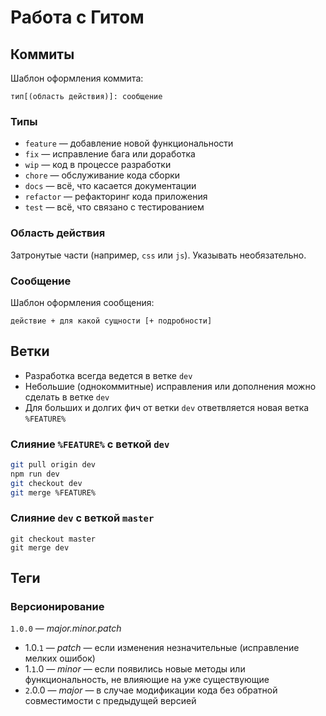 # Работа с Гитом

## Коммиты

Шаблон оформления коммита:

```
тип[(область действия)]: сообщение
```

### Типы

* `feature` — добавление новой функциональности
* `fix` — исправление бага или доработка
* `wip` — код в процессе разработки
* `chore` — обслуживание кода сборки
* `docs` — всё, что касается документации
* `refactor` — рефакторинг кода приложения
* `test` — всё, что связано с тестированием

### Область действия

Затронутые части (например, `css` или `js`). Указывать необязательно.

### Сообщение

Шаблон оформления сообщения:

```
действие + для какой сущности [+ подробности]
```

## Ветки

* Разработка всегда ведется в ветке `dev`
* Небольшие (однокоммитные) исправления или дополнения можно сделать в ветке `dev`
* Для больших и долгих фич от ветки `dev` ответвляется новая ветка `%FEATURE%`

### Слияние `%FEATURE%` с веткой `dev`

```bash
git pull origin dev
npm run dev
git checkout dev
git merge %FEATURE%
```

### Слияние `dev` с веткой `master`

```
git checkout master
git merge dev
```

## Теги

### Версионирование

`1.0.0` — *major.minor.patch*

* 1.0.`1` — *patch* — если изменения незначительные (исправление мелких ошибок)
* 1.`1`.0 — *minor* — если появились новые методы или функциональность, не влияющие на уже существующие
* `2`.0.0 — *major* — в случае модификации кода без обратной совместимости с предыдущей версией
